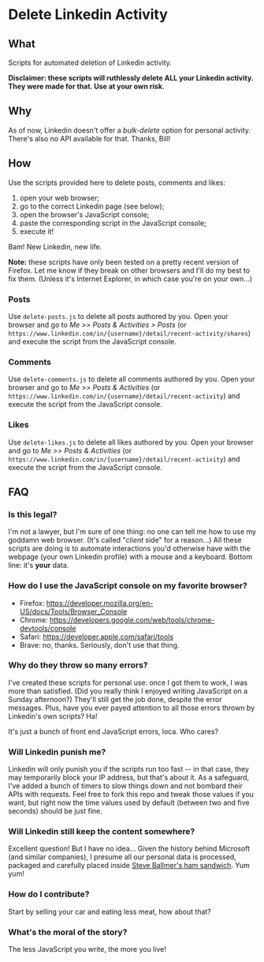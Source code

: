 # Delete Linkedin Activity

## What

Scripts for automated deletion of Linkedin activity.

**Disclaimer: these scripts will ruthlessly delete ALL your Linkedin activity. They were made for that. Use at your own risk.**

## Why

As of now, Linkedin doesn't offer a _bulk-delete_ option for personal activity. There's also no API available for that. Thanks, Bill!

## How

Use the scripts provided here to delete posts, comments and likes:

1. open your web browser;
2. go to the correct Linkedin page (see below);
3. open the browser's JavaScript console;
4. paste the corresponding script in the JavaScript console;
5. execute it!

Bam! New Linkedin, new life.

**Note:** these scripts have only been tested on a pretty recent version of Firefox. Let me know if they break on other browsers and I'll do my best to fix them. (Unless it's Internet Explorer, in which case you're on your own...)

### Posts

Use `delete-posts.js` to delete all posts authored by you. Open your browser and go to _Me >> Posts & Activities > Posts_ (or `https://www.linkedin.com/in/{username}/detail/recent-activity/shares`) and execute the script from the JavaScript console.

### Comments

Use `delete-comments.js` to delete all comments authored by you. Open your browser and go to _Me >> Posts & Activities_ (or `https://www.linkedin.com/in/{username}/detail/recent-activity`) and execute the script from the JavaScript console.

### Likes

Use `delete-likes.js` to delete all likes authored by you. Open your browser and go to _Me >> Posts & Activities_ (or `https://www.linkedin.com/in/{username}/detail/recent-activity`) and execute the script from the JavaScript console.

## FAQ

### Is this legal?

I'm not a lawyer, but I'm sure of one thing: no one can tell me how to use my goddamn web browser. (It's called "_client_ side" for a reason...) All these scripts are doing is to automate interactions you'd otherwise have with the webpage (your own Linkedin profile) with a mouse and a keyboard. Bottom line: it's **your** data.

### How do I use the JavaScript console on my favorite browser?

* Firefox: <https://developer.mozilla.org/en-US/docs/Tools/Browser_Console>
* Chrome: <https://developers.google.com/web/tools/chrome-devtools/console>
* Safari: <https://developer.apple.com/safari/tools>
* Brave: no, thanks. Seriously, don't use that thing.

### Why do they throw so many errors?

I've created these scripts for personal use: once I got them to work, I was more than satisfied. (Did you really think I enjoyed writing JavaScript on a Sunday afternoon?) They'll still get the job done, despite the error messages. Plus, have you ever payed attention to all those errors thrown by Linkedin's own scripts? Ha!

It's just a bunch of front end JavaScript errors, loca. Who cares?

### Will Linkedin punish me?

Linkedin will only punish you if the scripts run too fast -- in that case, they may temporarily block your IP address, but that's about it. As a safeguard, I've added a bunch of timers to slow things down and not bombard their APIs with requests. Feel free to fork this repo and tweak those values if you want, but right now the time values used by default (between two and five seconds) should be just fine.

### Will Linkedin still keep the content somewhere?

Excellent question! But I have no idea... Given the history behind Microsoft (and similar companies), I presume all our personal data is processed, packaged and carefully placed inside [Steve Ballmer's ham sandwich](https://wiki.c2.com/?SteveBallmer). Yum yum!

### How do I contribute?

Start by selling your car and eating less meat, how about that?

### What's the moral of the story?

The less JavaScript you write, the more you live!

